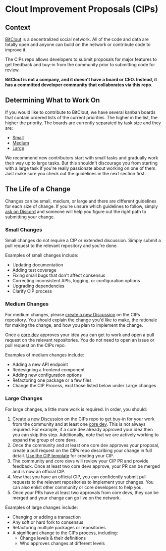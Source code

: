 # Clout Improvement Proposals (CIPs)

## Context

[BitClout](bitclout.com) is a decentralized social network. All of the code
and data are totally open and anyone can build on the network or
contribute code to improve it.

The CIPs repo allows developers to submit proposals for major features to get feedback and
buy-in from the community prior to submitting code for review.

 **BitClout is not a company, and it doesn't have a board or CEO. Instead,
 it has a committed developer community that collaborates via this repo.**

## Determining What to Work On

If you would like to contribute to BitClout, we have several kanban boards that contain
ordered lists of the current priorities. The higher in the list, the
higher the priority. The boards are currently separated by task size and they are:
- [Small](https://github.com/orgs/bitclout/projects/3)
- [Medium](https://github.com/orgs/bitclout/projects/2)
- [Large](https://github.com/orgs/bitclout/projects/1)

We recommend new contributors start with small tasks and gradually work their way
up to large tasks. But this shouldn't discourage you from starting with a large task
if you're  really passionate about working on one of them. Just make sure you check
out the guidelines in the next section first.

## The Life of a Change

Changes can be small, medium, or large and there are different guidelines 
for each size of change. If you're unsure which guidelines to follow, simply 
[ask on Discord](https://discord.gg/bitclout) and someone will help you 
figure out the right path to submitting your change.

### Small Changes

Small changes do not require a CIP or extended discussion. Simply submit a pull request to the relevant repository
and you're done.

Examples of small changes include:
- Updating documentation
- Adding test coverage
- Fixing small bugs that don't affect consensus
- Correcting inconsistent APIs, logging, or configuration options
- Upgrading dependencies
- Clarify CIP process

### Medium Changes

For medium changes, please [create a new Discussion](https://github.com/bitclout/cips/discussions/new)
on the CIPs repository. You should explain the change you'd like to make, the rationale for making
the change, and how you plan to implement the change.

Once a [core dev](https://github.com/orgs/bitclout/people)
approves your idea you can get to work and open a pull request on the relevant repositories. You do not need to
open an issue or pull request on the CIPs repo.

Examples of medium changes include:
- Adding a new API endpoint
- Redesigning a frontend component
- Adding new configuration options
- Refactoring one package or a few files
- Change the CIP Process, excl those listed below under Large changes

### Large Changes

For large changes, a little more work is required. In order, you should:
1. [Create a new Discussion](https://github.com/bitclout/cips/discussions/new) on the CIPs repo
to get buy-in for your work from the community and at least one
[core dev](https://github.com/orgs/bitclout/people).
This is not always required. For example, if a core dev already approved your idea
then you can skip this step. Additionally, note that we are actively working to 
expand the group of core devs.
2. Once the community and at least one core dev approves your proposal, create a pull request
on the CIPs repo describing your change in full detail.
[Use the CIP template](https://github.com/bitclout/cips/blob/main/cip-template.md) for creating
your CIP.
3. The community and core devs will review your CIP PR and provide feedback. Once
at least two core devs approve, your PR can be merged and is now an official CIP.
4. Now that you have an official CIP, you can confidently submit pull requests to the relevant
repositories to implement your changes. You can also enlist other community or core developers to help you.
5. Once your PRs have at least two approvals from core devs, they can be merged and your
change can go live on the network.

Examples of large changes include:
- Changing or adding a transaction
- Any soft or hard fork to consensus
- Refactoring multiple packages or repositories
- A significant change to the CIPs process, including: 
  - Change levels & their definitions
  - Who approves changes at different levels

